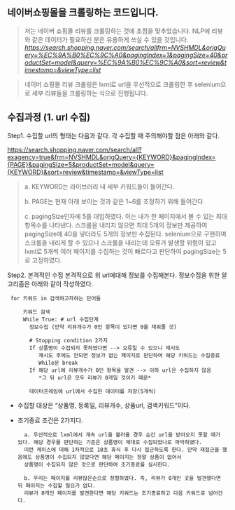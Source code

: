## 네이버쇼핑몰을 크롤링하는 코드입니다.

> 저는 네이버 쇼핑몰 리뷰를 크롤링하는 것에 초점을 맞추었습니다. NLP에 리뷰와 같은 데이터가 필요하신 분은 유용하게 쓰실 수 있을 것입니다.
 *https://search.shopping.naver.com/search/allfrm=NVSHMDL&origQuery=%EC%9A%B0%EC%9C%A0&pagingIndex=1&pagingSize=40&productSet=model&query=%EC%9A%B0%EC%9C%A0&sort=review&timestamp=&viewType=list*

> 네이버 쇼핑몰 리뷰 크롤링은 lxml로 url을 우선적으로 크롤링한 후 selenium으로 세부 리뷰들을 크롤링하는 식으로 진행됩니다.

## 수집과정 (1. url 수집)

Step1. 수집할 url의 형태는 다음과 같다. 각 수집할 때 주의해야할 점은 아래와 같다.

https://search.shopping.naver.com/search/all?exagency=true&frm=NVSHMDL&origQuery={KEYWORD}&pagingIndex={PAGE}&pagingSize=5&productSet=model&query={KEYWORD}&sort=review&timestamp=&viewType=list

  > a. KEYWORD는 라이브러리 내 세부 키워드들이 들어간다.
  > 
  > b. PAGE는 현재 아래 보이는 것과 같은 1~6를 조정하기 위해 들어간다.
  > 
  > c. pagingSize인자에 5를 대입하였다. 이는 내가 한 페이지에서 볼 수 있는 최대 항목수를 나타낸다. 스크롤을 내리지 않으면 최대 5개의 정보만 제공하여 pagingSize에 40을 넣더라도 5개의 정보만 수집된다. selenium으로 구현하여 스크롤을 내리게 할 수 있으나 스크롤을 내리는데 오류가 발생할 위험이 있고 lxml로 5개씩 여러 페이지를 수집하는 것이 빠르다고 판단하여 pagingSize는 5로 고정하였다.

Step2. 본격적인 수집
본격적으로 위 url에대해 정보를 수집해본다. 정보수집을 위한 알고리즘은 아래와 같이 작성하였다.



     for 키워드 in 검색하고자하는 단어들
  
         키워드 검색
         While True: # url 수집단계
           정보수집 (만약 리뷰개수가 0인 항목이 있다면 0을 채워줄 것)

           # Stopping condition 2가지
           If 상품명이 수집되지 못하였다면 --> 오류일 수 있으니 재시도
              재시도 후에도 안되면 정보가 없는 페이지로 판단하여 해당 키워드는 수집종료
              While문 break
           If 해당 url에 리뷰개수가 0인 항목을 발견 --> 이하 url은 수집하지 않음 
              *그 뒤 url은 모두 리뷰가 0개일 것이기 때문*

           데이터프레임에 url에서 수집한 데이터를 저장(5개씩)
 

 

-	수집할 대상은 “상품명, 등록일, 리뷰개수, 상품url, 검색키워드”이다. 

- 조기종료 조건은 2가지다. 

        a. 우선적으로 lxml에서 계속 url을 불러올 경우 순간 url을 받아오지 못할 때가 있다. 해당 경우를 판단하는 기준은 상품명이 제대로 수집되었나로 파악하였다. 
        이런 케이스에 대해 1차적으로 10초 휴식 후 다시 접근하도록 한다. 만약 재접근을 했음에도 상품명이 수집되지 않았다면 해당 페이지는 정말 상품이 없어서 
        상품명이 수집되지 않은 것으로 판단하여 조기종료를 실시한다.

        b. 우리는 페이지를 리뷰많은순으로 정렬하였다. 즉, 리뷰가 0개인 곳을 발견했다면 뒤 페이지는 수집할 필요가 없다. 
        리뷰가 0개인 페이지를 발견한다면 해당 키워드는 조기종료하고 다음 키워드로 넘어간다.


